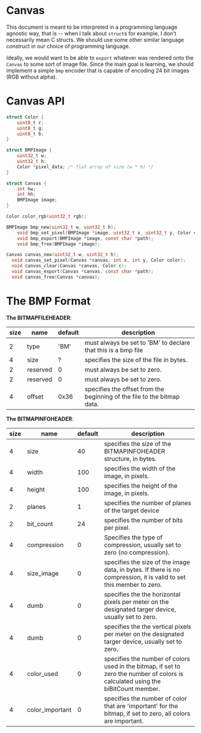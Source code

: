 # Canvas

This document is meant to be interpreted in a programming language agnostic way, that is -- when I talk about `struct`s for example, I don't necessarily mean C structs. We should use some other similar language construct in our choice of programming language.

Ideally, we would want to be able to `export` whatever was rendered onto the `Canvas` to some sort of image file. Since the main goal is learning, we should implement a simple `bmp` encoder that is capable of encoding 24 bit images (RGB without alpha).

# Canvas API

```c
struct Color {
    uint8_t r;
    uint8_t g;
    uint8_t b;
}

struct BMPImage {
    uint32_t w;
    uint32_t h;
    Color *pixel_data; /* flat array of size (w * h) */
}

struct Canvas {
    int hw;
    int hh;
    BMPImage image;
}

Color color_rgb(uint32_t rgb);

BMPImage bmp_new(uint32_t w, uint32_t h);
    void bmp_set_pixel(BMPImage *image, uint32_t x, uint32_t y, Color color);
    void bmp_export(BMPImage *image, const char *path);
    void bmp_free(BMPImage *image);

Canvas canvas_new(uint32_t w, uint32_t h);
  void canvas_set_pixel(Canvas *canvas, int x, int y, Color color);
  void canvas_clear(Canvas *canvas, Color c);
  void canvas_export(Canvas *canvas, const char *path);
  void canvas_free(Canvas *canvas);
```

# The BMP Format

**The BITMAPFILEHEADER**:

| size | name     | default | description                                                             |
|------|----------|---------|-------------------------------------------------------------------------|
| 2    | type     | 'BM'    | must always be set to 'BM' to declare that this is a bmp file           |
| 4    | size     | ?       | specifies the size of the file in bytes.                                |
| 2    | reserved | 0       | must always be set to zero.                                             |
| 2    | reserved | 0       | must always be set to zero.                                             |
| 4    | offset   | 0x36    | specifies the offset from the beginning of the file to the bitmap data. |


**The BITMAPINFOHEADER**:

| size | name            | default | description                                                                                                                       |
|------|-----------------|---------|-----------------------------------------------------------------------------------------------------------------------------------|
| 4    | size            | 40      | specifies the size of the BITMAPINFOHEADER structure, in bytes.                                                                   |
| 4    | width           | 100     | specifies the width of the image, in pixels.                                                                                      |
| 4    | height          | 100     | specifies the height of the image, in pixels.                                                                                     |
| 2    | planes          | 1       | specifies the number of planes of the target device                                                                               |
| 2    | bit_count       | 24      | specifies the number of bits per pixel.                                                                                           |
| 4    | compression     | 0       | Specifies the type of compression, usually set to zero (no compression).                                                          |
| 4    | size_image      | 0       | specifies the size of the image data, in bytes. If there is no compression, it is valid to set this member to zero.               |
| 4    | dumb            | 0       | specifies the the horizontal pixels per meter on the designated targer device, usually set to zero.                               |
| 4    | dumb            | 0       | specifies the the vertical pixels per meter on the designated targer device, usually set to zero.                                 |
| 4    | color_used      | 0       | specifies the number of colors used in the bitmap, if set to zero the number of colors is calculated using the biBitCount member. |
| 4    | color_important | 0       | specifies the number of color that are 'important' for the bitmap, if set to zero, all colors are important.                      |

